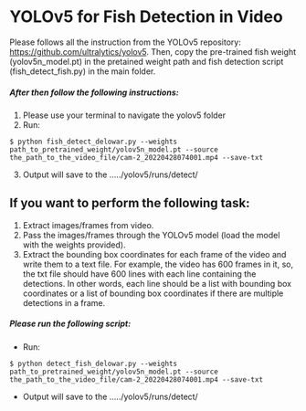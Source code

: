 # YOLOv5 for Fish Detection in Video

Please follows all the instruction from the YOLOv5 repository: https://github.com/ultralytics/yolov5. Then, copy the pre-trained fish weight (yolov5n_model.pt) in the pretained weight path and fish detection script (fish_detect_fish.py) in the main folder.

##### After then follow the following instructions:
1.	Please use your terminal to navigate the yolov5 folder
2.	Run: 
```
$ python fish_detect_delowar.py --weights path_to_pretrained_weight/yolov5n_model.pt --source the_path_to_the_video_file/cam-2_20220428074001.mp4 --save-txt
```
3.	Output will save to the …../yolov5/runs/detect/

## If you want to perform the following task:
1. Extract images/frames from video.
2. Pass the images/frames through the YOLOv5 model (load the model with the weights provided).
3. Extract the bounding box coordinates for each frame of the video and write them to a text file. For example, the video has 600 frames in it, so, the txt file should have 600 lines with each line containing the detections. In other words, each line should be a list with bounding box coordinates or a list of bounding box coordinates if there are multiple detections in a frame.

##### Please run the following script:
- Run:
```
$ python detect_fish_delowar.py --weights path_to_pretrained_weight/yolov5n_model.pt --source the_path_to_the_video_file/cam-2_20220428074001.mp4 --save-txt
```
- Output will save to the …../yolov5/runs/detect/
